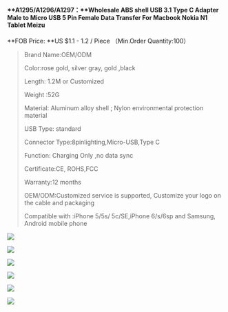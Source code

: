 #### **A1295/A1296/A1297：**Wholesale ABS shell USB 3.1 Type C Adapter Male to Micro USB 5 Pin Female Data Transfer For Macbook Nokia N1 Tablet Meizu

**FOB Price: **US $1.1 - 1.2 / Piece （Min.Order Quantity:100）

> Brand Name:OEM/ODM
>
> Color:rose gold, silver gray, gold ,black
>
> Length: 1.2M or Customized
>
> Weight :52G
>
> Material: Aluminum alloy shell ; Nylon environmental protection material
>
> USB Type: standard
>
> Connector Type:8pinlighting,Micro-USB,Type C
>
> Function: Charging Only ,no data sync
>
> Certificate:CE, ROHS,FCC
>
> Warranty:12 months
>
> OEM/ODM:Customized service is supported, Customize your logo on the cable and packaging
>
> Compatible with :iPhone 5/5s/ 5c/SE,iPhone 6/s/6sp and Samsung, Android mobile phone

![](/ProductImages/主1.jpg)

![](/ProductImages/主2.jpg)

![](/ProductImages/主3.jpg)

![](/ProductImages/主4.jpg)

![](/ProductImages/主5.jpg)

![](/ProductImages/主6.jpg)

